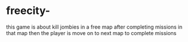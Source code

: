 # freecity-
this game is about kill jombies in a free map after completing missions in that map then the player is move on to next map to complete missions
